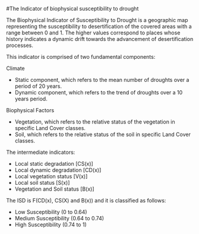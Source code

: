 #The Indicator of biophysical susceptibility to drought 

The Biophysical Indicator of Susceptibility to Drought is a geographic map representing the susceptibility to desertification of the covered areas with a range between 0 and 1. The higher values correspond to places whose history indicates a dynamic drift towards the advancement of desertification processes.

This indicator is comprised of two fundamental components:

Climate
- Static component, which refers to the mean number of droughts over a period of 20 years.
- Dynamic component, which refers to the trend of droughts over a 10 years period.

Biophysical Factors
- Vegetation, which refers to the relative status of the vegetation in specific Land Cover classes.
- Soil, which refers to the relative status of the soil in specific Land Cover classes.

The intermediate indicators: 
-  Local static degradation [CS(x)] 
-  Local dynamic degradation [CD(x)] 
-  Local vegetation status [V(x)]
-  Local soil status [S(x)]
-  Vegetation and Soil status [B(x)]

The ISD is F(CD(x), CS(X) and B(x)) and it is classified as follows:
-  Low Susceptibility (0 to 0.64)
-  Medium Susceptibility (0.64 to 0.74)
-  High Susceptibility (0.74 to 1)




